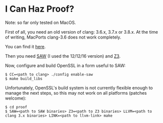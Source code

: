 # I Can Haz Proof?

Note: so far only tested on MacOS.

First of all, you need an old version of clang: 3.6.x, 3.7.x or
3.8.x. At the time of writing, MacPorts clang-3.6 does not work
completely.

You can find it [here](http://llvm.org/releases/download.html).

Then you need [SAW](http://saw.galois.com/builds/nightly/) (I used the
12/12/16 version) and [Z3](https://github.com/Z3Prover/z3/releases).

Now, configure and build OpenSSL in a form useful to SAW:

    $ CC=<path to clang> ./config enable-saw
    $ make build_libs

Unfortunately, OpenSSL's build system is not currently flexible enough
to manage the next steps, so this may not work on all platforms
(patches welcome):

    $ cd proof
    $ SAW=<path to SAW binaries> Z3=<path to Z3 binaries> LLVM=<path to clang 3.x binaries> LINK=<path to llvm-link> make
